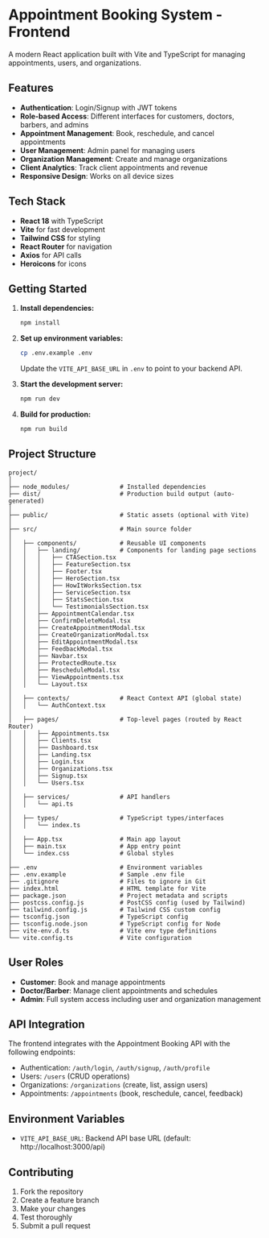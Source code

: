 # Appointment Booking System - Frontend

A modern React application built with Vite and TypeScript for managing appointments, users, and organizations.

## Features

- **Authentication**: Login/Signup with JWT tokens
- **Role-based Access**: Different interfaces for customers, doctors, barbers, and admins
- **Appointment Management**: Book, reschedule, and cancel appointments
- **User Management**: Admin panel for managing users
- **Organization Management**: Create and manage organizations
- **Client Analytics**: Track client appointments and revenue
- **Responsive Design**: Works on all device sizes

## Tech Stack

- **React 18** with TypeScript
- **Vite** for fast development
- **Tailwind CSS** for styling
- **React Router** for navigation
- **Axios** for API calls
- **Heroicons** for icons

## Getting Started

1. **Install dependencies:**
   ```bash
   npm install
   ```

2. **Set up environment variables:**
   ```bash
   cp .env.example .env
   ```
   Update the `VITE_API_BASE_URL` in `.env` to point to your backend API.

3. **Start the development server:**
   ```bash
   npm run dev
   ```

4. **Build for production:**
   ```bash
   npm run build
   ```

## Project Structure

```
project/
│
├── node_modules/              # Installed dependencies
├── dist/                      # Production build output (auto-generated)
│
├── public/                    # Static assets (optional with Vite)
│
├── src/                       # Main source folder
│
│   ├── components/            # Reusable UI components
│   │   ├── landing/           # Components for landing page sections
│   │   │   ├── CTASection.tsx
│   │   │   ├── FeatureSection.tsx
│   │   │   ├── Footer.tsx
│   │   │   ├── HeroSection.tsx
│   │   │   ├── HowItWorksSection.tsx
│   │   │   ├── ServiceSection.tsx
│   │   │   ├── StatsSection.tsx
│   │   │   └── TestimonialsSection.tsx
│   │   ├── AppointmentCalendar.tsx
│   │   ├── ConfirmDeleteModal.tsx
│   │   ├── CreateAppointmentModal.tsx
│   │   ├── CreateOrganizationModal.tsx
│   │   ├── EditAppointmentModal.tsx
│   │   ├── FeedbackModal.tsx
│   │   ├── Navbar.tsx
│   │   ├── ProtectedRoute.tsx
│   │   ├── RescheduleModal.tsx
│   │   ├── ViewAppointments.tsx
│   │   └── Layout.tsx
│
│   ├── contexts/              # React Context API (global state)
│   │   └── AuthContext.tsx
│
│   ├── pages/                 # Top-level pages (routed by React Router)
│   │   ├── Appointments.tsx
│   │   ├── Clients.tsx
│   │   ├── Dashboard.tsx
│   │   ├── Landing.tsx
│   │   ├── Login.tsx
│   │   ├── Organizations.tsx
│   │   ├── Signup.tsx
│   │   └── Users.tsx
│
│   ├── services/              # API handlers
│   │   └── api.ts
│
│   ├── types/                 # TypeScript types/interfaces
│   │   └── index.ts
│
│   ├── App.tsx                # Main app layout
│   ├── main.tsx               # App entry point
│   └── index.css              # Global styles
│
├── .env                       # Environment variables
├── .env.example               # Sample .env file
├── .gitignore                 # Files to ignore in Git
├── index.html                 # HTML template for Vite
├── package.json               # Project metadata and scripts
├── postcss.config.js          # PostCSS config (used by Tailwind)
├── tailwind.config.js         # Tailwind CSS custom config
├── tsconfig.json              # TypeScript config
├── tsconfig.node.json         # TypeScript config for Node
├── vite-env.d.ts              # Vite env type definitions
└── vite.config.ts             # Vite configuration

```

## User Roles

- **Customer**: Book and manage appointments
- **Doctor/Barber**: Manage client appointments and schedules
- **Admin**: Full system access including user and organization management

## API Integration

The frontend integrates with the Appointment Booking API with the following endpoints:

- Authentication: `/auth/login`, `/auth/signup`, `/auth/profile`
- Users: `/users` (CRUD operations)
- Organizations: `/organizations` (create, list, assign users)
- Appointments: `/appointments` (book, reschedule, cancel, feedback)

## Environment Variables

- `VITE_API_BASE_URL`: Backend API base URL (default: http://localhost:3000/api)

## Contributing

1. Fork the repository
2. Create a feature branch
3. Make your changes
4. Test thoroughly
5. Submit a pull request
